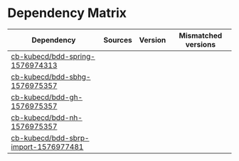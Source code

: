 # Dependency Matrix

Dependency | Sources | Version | Mismatched versions
---------- | ------- | ------- | -------------------
[cb-kubecd/bdd-spring-1576974313](https://github.com/cb-kubecd/bdd-spring-1576974313.git) |  | []() | 
[cb-kubecd/bdd-sbhg-1576975357](https://github.com/cb-kubecd/bdd-sbhg-1576975357.git) |  | []() | 
[cb-kubecd/bdd-gh-1576975357](https://github.com/cb-kubecd/bdd-gh-1576975357.git) |  | []() | 
[cb-kubecd/bdd-nh-1576975357](https://github.com/cb-kubecd/bdd-nh-1576975357.git) |  | []() | 
[cb-kubecd/bdd-sbrp-import-1576977481](https://github.com/cb-kubecd/bdd-sbrp-import-1576977481.git) |  | []() | 
